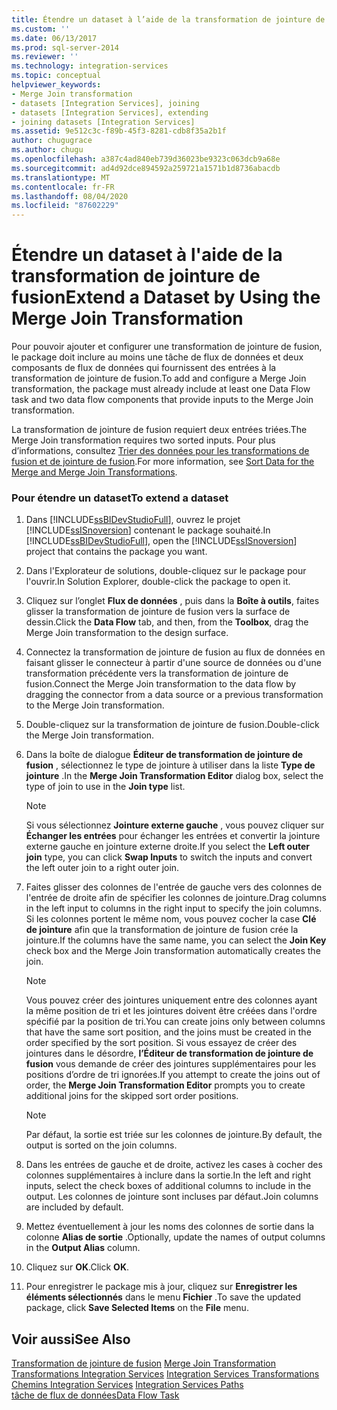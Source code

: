 ```yaml
---
title: Étendre un dataset à l’aide de la transformation de jointure de fusion | Microsoft Docs
ms.custom: ''
ms.date: 06/13/2017
ms.prod: sql-server-2014
ms.reviewer: ''
ms.technology: integration-services
ms.topic: conceptual
helpviewer_keywords:
- Merge Join transformation
- datasets [Integration Services], joining
- datasets [Integration Services], extending
- joining datasets [Integration Services]
ms.assetid: 9e512c3c-f89b-45f3-8281-cdb8f35a2b1f
author: chugugrace
ms.author: chugu
ms.openlocfilehash: a387c4ad840eb739d36023be9323c063dcb9a68e
ms.sourcegitcommit: ad4d92dce894592a259721a1571b1d8736abacdb
ms.translationtype: MT
ms.contentlocale: fr-FR
ms.lasthandoff: 08/04/2020
ms.locfileid: "87602229"
---
```

# <a name="extend-a-dataset-by-using-the-merge-join-transformation"></a><span data-ttu-id="bf117-102">Étendre un dataset à l'aide de la transformation de jointure de fusion</span><span class="sxs-lookup"><span data-stu-id="bf117-102">Extend a Dataset by Using the Merge Join Transformation</span></span>
  <span data-ttu-id="bf117-103">Pour pouvoir ajouter et configurer une transformation de jointure de fusion, le package doit inclure au moins une tâche de flux de données et deux composants de flux de données qui fournissent des entrées à la transformation de jointure de fusion.</span><span class="sxs-lookup"><span data-stu-id="bf117-103">To add and configure a Merge Join transformation, the package must already include at least one Data Flow task and two data flow components that provide inputs to the Merge Join transformation.</span></span>  
  
 <span data-ttu-id="bf117-104">La transformation de jointure de fusion requiert deux entrées triées.</span><span class="sxs-lookup"><span data-stu-id="bf117-104">The Merge Join transformation requires two sorted inputs.</span></span> <span data-ttu-id="bf117-105">Pour plus d’informations, consultez [Trier des données pour les transformations de fusion et de jointure de fusion](sort-data-for-the-merge-and-merge-join-transformations.md).</span><span class="sxs-lookup"><span data-stu-id="bf117-105">For more information, see [Sort Data for the Merge and Merge Join Transformations](sort-data-for-the-merge-and-merge-join-transformations.md).</span></span>  
  
### <a name="to-extend-a-dataset"></a><span data-ttu-id="bf117-106">Pour étendre un dataset</span><span class="sxs-lookup"><span data-stu-id="bf117-106">To extend a dataset</span></span>  
  
1.  <span data-ttu-id="bf117-107">Dans [!INCLUDE[ssBIDevStudioFull](../../../includes/ssbidevstudiofull-md.md)], ouvrez le projet [!INCLUDE[ssISnoversion](../../../includes/ssisnoversion-md.md)] contenant le package souhaité.</span><span class="sxs-lookup"><span data-stu-id="bf117-107">In [!INCLUDE[ssBIDevStudioFull](../../../includes/ssbidevstudiofull-md.md)], open the [!INCLUDE[ssISnoversion](../../../includes/ssisnoversion-md.md)] project that contains the package you want.</span></span>  
  
2.  <span data-ttu-id="bf117-108">Dans l'Explorateur de solutions, double-cliquez sur le package pour l'ouvrir.</span><span class="sxs-lookup"><span data-stu-id="bf117-108">In Solution Explorer, double-click the package to open it.</span></span>  
  
3.  <span data-ttu-id="bf117-109">Cliquez sur l’onglet **Flux de données** , puis dans la **Boîte à outils**, faites glisser la transformation de jointure de fusion vers la surface de dessin.</span><span class="sxs-lookup"><span data-stu-id="bf117-109">Click the **Data Flow** tab, and then, from the **Toolbox**, drag the Merge Join transformation to the design surface.</span></span>  
  
4.  <span data-ttu-id="bf117-110">Connectez la transformation de jointure de fusion au flux de données en faisant glisser le connecteur à partir d'une source de données ou d'une transformation précédente vers la transformation de jointure de fusion.</span><span class="sxs-lookup"><span data-stu-id="bf117-110">Connect the Merge Join transformation to the data flow by dragging the connector from a data source or a previous transformation to the Merge Join transformation.</span></span>  
  
5.  <span data-ttu-id="bf117-111">Double-cliquez sur la transformation de jointure de fusion.</span><span class="sxs-lookup"><span data-stu-id="bf117-111">Double-click the Merge Join transformation.</span></span>  
  
6.  <span data-ttu-id="bf117-112">Dans la boîte de dialogue **Éditeur de transformation de jointure de fusion** , sélectionnez le type de jointure à utiliser dans la liste **Type de jointure** .</span><span class="sxs-lookup"><span data-stu-id="bf117-112">In the **Merge Join Transformation Editor** dialog box, select the type of join to use in the **Join type** list.</span></span>  
  
    > [!NOTE]  
    >  <span data-ttu-id="bf117-113">Si vous sélectionnez **Jointure externe gauche** , vous pouvez cliquer sur **Échanger les entrées** pour échanger les entrées et convertir la jointure externe gauche en jointure externe droite.</span><span class="sxs-lookup"><span data-stu-id="bf117-113">If you select the **Left outer join** type, you can click **Swap Inputs** to switch the inputs and convert the left outer join to a right outer join.</span></span>  
  
7.  <span data-ttu-id="bf117-114">Faites glisser des colonnes de l'entrée de gauche vers des colonnes de l'entrée de droite afin de spécifier les colonnes de jointure.</span><span class="sxs-lookup"><span data-stu-id="bf117-114">Drag columns in the left input to columns in the right input to specify the join columns.</span></span> <span data-ttu-id="bf117-115">Si les colonnes portent le même nom, vous pouvez cocher la case **Clé de jointure** afin que la transformation de jointure de fusion crée la jointure.</span><span class="sxs-lookup"><span data-stu-id="bf117-115">If the columns have the same name, you can select the **Join Key** check box and the Merge Join transformation automatically creates the join.</span></span>  
  
    > [!NOTE]  
    >  <span data-ttu-id="bf117-116">Vous pouvez créer des jointures uniquement entre des colonnes ayant la même position de tri et les jointures doivent être créées dans l'ordre spécifié par la position de tri.</span><span class="sxs-lookup"><span data-stu-id="bf117-116">You can create joins only between columns that have the same sort position, and the joins must be created in the order specified by the sort position.</span></span> <span data-ttu-id="bf117-117">Si vous essayez de créer des jointures dans le désordre, **l’Éditeur de transformation de jointure de fusion** vous demande de créer des jointures supplémentaires pour les positions d’ordre de tri ignorées.</span><span class="sxs-lookup"><span data-stu-id="bf117-117">If you attempt to create the joins out of order, the **Merge Join Transformation Editor** prompts you to create additional joins for the skipped sort order positions.</span></span>  
  
    > [!NOTE]  
    >  <span data-ttu-id="bf117-118">Par défaut, la sortie est triée sur les colonnes de jointure.</span><span class="sxs-lookup"><span data-stu-id="bf117-118">By default, the output is sorted on the join columns.</span></span>  
  
8.  <span data-ttu-id="bf117-119">Dans les entrées de gauche et de droite, activez les cases à cocher des colonnes supplémentaires à inclure dans la sortie.</span><span class="sxs-lookup"><span data-stu-id="bf117-119">In the left and right inputs, select the check boxes of additional columns to include in the output.</span></span> <span data-ttu-id="bf117-120">Les colonnes de jointure sont incluses par défaut.</span><span class="sxs-lookup"><span data-stu-id="bf117-120">Join columns are included by default.</span></span>  
  
9. <span data-ttu-id="bf117-121">Mettez éventuellement à jour les noms des colonnes de sortie dans la colonne **Alias de sortie** .</span><span class="sxs-lookup"><span data-stu-id="bf117-121">Optionally, update the names of output columns in the **Output Alias** column.</span></span>  
  
10. <span data-ttu-id="bf117-122">Cliquez sur **OK**.</span><span class="sxs-lookup"><span data-stu-id="bf117-122">Click **OK**.</span></span>  
  
11. <span data-ttu-id="bf117-123">Pour enregistrer le package mis à jour, cliquez sur **Enregistrer les éléments sélectionnés** dans le menu **Fichier** .</span><span class="sxs-lookup"><span data-stu-id="bf117-123">To save the updated package, click **Save Selected Items** on the **File** menu.</span></span>  
  
## <a name="see-also"></a><span data-ttu-id="bf117-124">Voir aussi</span><span class="sxs-lookup"><span data-stu-id="bf117-124">See Also</span></span>  
 <span data-ttu-id="bf117-125">[Transformation de jointure de fusion](merge-join-transformation.md) </span><span class="sxs-lookup"><span data-stu-id="bf117-125">[Merge Join Transformation](merge-join-transformation.md) </span></span>  
 <span data-ttu-id="bf117-126">[Transformations Integration Services](integration-services-transformations.md) </span><span class="sxs-lookup"><span data-stu-id="bf117-126">[Integration Services Transformations](integration-services-transformations.md) </span></span>  
 <span data-ttu-id="bf117-127">[Chemins Integration Services](../integration-services-paths.md) </span><span class="sxs-lookup"><span data-stu-id="bf117-127">[Integration Services Paths](../integration-services-paths.md) </span></span>  
 [<span data-ttu-id="bf117-128">tâche de flux de données</span><span class="sxs-lookup"><span data-stu-id="bf117-128">Data Flow Task</span></span>](../../control-flow/data-flow-task.md)  
  
  
